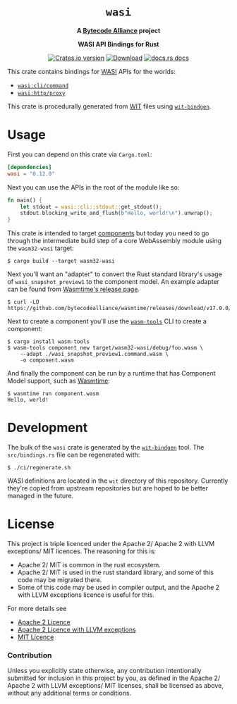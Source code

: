 <div align="center">
  <h1><code>wasi</code></h1>

<strong>A <a href="https://bytecodealliance.org/">Bytecode Alliance</a> project</strong>

  <p>
    <strong>WASI API Bindings for Rust</strong>
  </p>

  <p>
    <a href="https://crates.io/crates/wasi"><img src="https://img.shields.io/crates/v/wasi.svg?style=flat-square" alt="Crates.io version" /></a>
    <a href="https://crates.io/crates/wasi"><img src="https://img.shields.io/crates/d/wasi.svg?style=flat-square" alt="Download" /></a>
    <a href="https://docs.rs/wasi/"><img src="https://img.shields.io/badge/docs-latest-blue.svg?style=flat-square" alt="docs.rs docs" /></a>
  </p>
</div>

This crate contains bindings for [WASI](https://github.com/WebAssembly/WASI)
APIs for the worlds:

* [`wasi:cli/command`]
* [`wasi:http/proxy`]

This crate is procedurally generated from [WIT] files using [`wit-bindgen`].

[`wasi:cli/command`]: https://github.com/WebAssembly/wasi-cli
[`wasi:http/proxy`]: https://github.com/WebAssembly/wasi-http
[WIT]: https://component-model.bytecodealliance.org/design/wit.html
[`wit-bindgen`]: https://github.com/bytecodealliance/wit-bindgen
[components]: https://component-model.bytecodealliance.org/
[`wasm-tools`]: https://github.com/bytecodealliance/wasm-tools

# Usage

First you can depend on this crate via `Cargo.toml`:

```toml
[dependencies]
wasi = "0.12.0"
```

Next you can use the APIs in the root of the module like so:

```rust
fn main() {
    let stdout = wasi::cli::stdout::get_stdout();
    stdout.blocking_write_and_flush(b"Hello, world!\n").unwrap();
}
```

This crate is intended to target [components] but today you need to go through
the intermediate build step of a core WebAssembly module using the `wasm32-wasi`
target:

```
$ cargo build --target wasm32-wasi
```

Next you'll want an "adapter" to convert the Rust standard library's usage of
`wasi_snapshot_preview1` to the component model. An example adapter can be found
from [Wasmtime's release page](https://github.com/bytecodealliance/wasmtime/releases/download/v17.0.0/wasi_snapshot_preview1.command.wasm).

```
$ curl -LO https://github.com/bytecodealliance/wasmtime/releases/download/v17.0.0/wasi_snapshot_preview1.command.wasm
```

Next to create a component you'll use the [`wasm-tools`] CLI to create a
component:

```
$ cargo install wasm-tools
$ wasm-tools component new target/wasm32-wasi/debug/foo.wasm \
    --adapt ./wasi_snapshot_preview1.command.wasm \
    -o component.wasm
```

And finally the component can be run by a runtime that has Component Model
support, such as [Wasmtime]:

```
$ wasmtime run component.wasm
Hello, world!
```

[Wasmtime]: https://github.com/bytecodealliance/wasmtime

# Development

The bulk of the `wasi` crate is generated by the [`wit-bindgen`] tool. The
`src/bindings.rs` file can be regenerated with:

```
$ ./ci/regenerate.sh
```

WASI definitions are located in the `wit` directory of this repository.
Currently they're copied from upstream repositories but are hoped to be better
managed in the future.

# License

This project is triple licenced under the Apache 2/ Apache 2 with LLVM exceptions/ MIT licences. The reasoning for this is:
- Apache 2/ MIT is common in the rust ecosystem.
- Apache 2/ MIT is used in the rust standard library, and some of this code may be migrated there.
- Some of this code may be used in compiler output, and the Apache 2 with LLVM exceptions licence is useful for this.

For more details see 
- [Apache 2 Licence](LICENSE-APACHE)
- [Apache 2 Licence with LLVM exceptions](LICENSE-Apache-2.0_WITH_LLVM-exception)
- [MIT Licence](LICENSE-MIT)

### Contribution

Unless you explicitly state otherwise, any contribution intentionally submitted
for inclusion in this project by you, as defined in the Apache 2/ Apache 2 with LLVM exceptions/ MIT licenses,
shall be licensed as above, without any additional terms or conditions.

